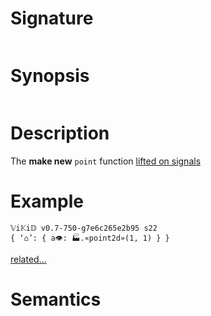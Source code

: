 # Signature
```vikid-signature
```

# Synopsis
```vikid-synopsis
```

# Description
The __make new__ `point` function [lifted on signals](/refman/concepts/pure_functions)

# Example
```vikid-script
𝕍i𝕂i𝔻 v0.7-750-g7e6c265e2b95 s22
{ ‘⌂’: { a👁: 🏭.«point2d»(1, 1) } }
```


[related...](https://en.wikipedia.org/wiki/Point_(geometry))

# Semantics